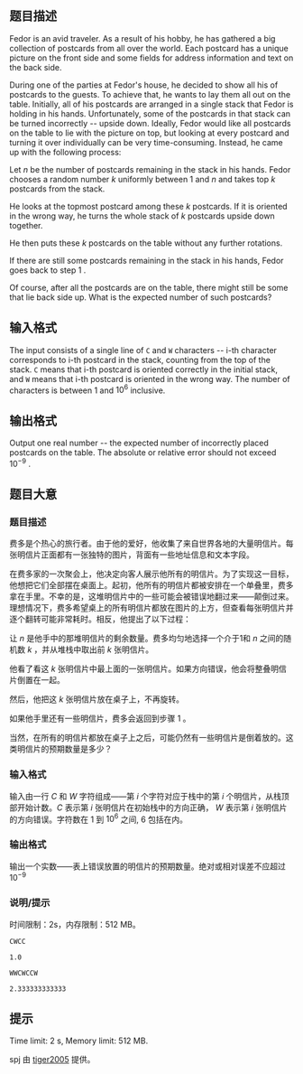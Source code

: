 ## 题目描述


Fedor is an avid traveler. As a result of his hobby, he has gathered a big collection of postcards from all over the world. Each postcard has a unique picture on the front side and some fields for address information and text on the back side.

During one of the parties at Fedor's house, he decided to show all his of postcards to the guests. To achieve that, he wants to lay them all out on the table. Initially, all of his postcards are arranged in a single stack that Fedor is holding in his hands. Unfortunately, some of the postcards in that stack can be turned incorrectly -- upside down. Ideally, Fedor would like all postcards on the table to lie with the picture on top, but looking at every postcard and turning it over individually can be very time-consuming. Instead, he came up with the following process:

Let $n$ be the number of postcards remaining in the stack in his hands. Fedor chooses a random number $k$ uniformly between $1$ and $n$ and takes top $k$ postcards from the stack.

He looks at the topmost postcard among these $k$ postcards. If it is oriented in the wrong way, he turns the whole stack of $k$ postcards upside down together.

He then puts these $k$ postcards on the table without any further rotations.

If there are still some postcards remaining in the stack in his hands, Fedor goes back to step $1$ .

Of course, after all the postcards are on the table, there might still be some that lie back side up. What is the expected number of such postcards?



## 输入格式


The input consists of a single line of `C` and `W` characters -- i-th character corresponds to i-th postcard in the stack, counting from the top of the stack. `C` means that i-th postcard is oriented correctly in the initial stack, and `W` means that i-th postcard is oriented in the wrong way. The number of characters is between $1$ and $10^{6}$ inclusive.



## 输出格式


Output one real number -- the expected number of incorrectly placed postcards on the table. The absolute or relative error should not exceed $10^{−9}$ .



## 题目大意
### 题目描述
费多是个热心的旅行者。由于他的爱好，他收集了来自世界各地的大量明信片。每张明信片正面都有一张独特的图片，背面有一些地址信息和文本字段。

在费多家的一次聚会上，他决定向客人展示他所有的明信片。为了实现这一目标，他想把它们全部摆在桌面上。起初，他所有的明信片都被安排在一个单叠里，费多拿在手里。不幸的是，这堆明信片中的一些可能会被错误地翻过来——颠倒过来。理想情况下，费多希望桌上的所有明信片都放在图片的上方，但查看每张明信片并逐个翻转可能非常耗时。相反，他提出了以下过程：

让 $n$ 是他手中的那堆明信片的剩余数量。费多均匀地选择一个介于1和 $n$ 之间的随机数 $k$ ，并从堆栈中取出前 $k$ 张明信片。

他看了看这 $k$ 张明信片中最上面的一张明信片。如果方向错误，他会将整叠明信片倒置在一起。

然后，他把这 $k$ 张明信片放在桌子上，不再旋转。

如果他手里还有一些明信片，费多会返回到步骤 $1$ 。

当然，在所有的明信片都放在桌子上之后，可能仍然有一些明信片是倒着放的。这类明信片的预期数量是多少？
### 输入格式
输入由一行 $C$ 和 $W$ 字符组成——第 $i$ 个字符对应于栈中的第 $i$ 个明信片，从栈顶部开始计数。$C$ 表示第 $i$ 张明信片在初始栈中的方向正确， $W$ 表示第 $i$ 张明信片的方向错误。字符数在 $1$ 到 $10^{6}$ 之间, $6$ 包括在内。
### 输出格式
输出一个实数——表上错误放置的明信片的预期数量。绝对或相对误差不应超过 $10^{−9}$
### 说明/提示
时间限制：2s，内存限制：512 MB。

```input1
CWCC

```

```output1
1.0

```

```input2
WWCWCCW

```

```output2
2.333333333333

```

## 提示
Time limit: 2 s, Memory limit: 512 MB. 

spj 由 [tiger2005](https://www.luogu.com.cn/user/60864) 提供。

